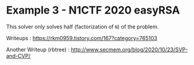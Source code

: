 # Example 3 - N1CTF 2020 easyRSA

This solver only solves half (factorization of ``N``) of the problem. 

Writeups : https://rkm0959.tistory.com/167?category=765103

Another Writeup (rbtree) : http://www.secmem.org/blog/2020/10/23/SVP-and-CVP/

